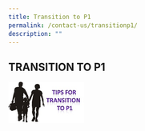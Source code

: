 ```yaml
---
title: Transition to P1
permalink: /contact-us/transitionp1/
description: ""
---
```

## TRANSITION TO P1

<p><a href="https://www.schoolbag.sg/story/transitioning-to-primary-one">
<img style="width:30%" align=left src="/images/Tips for Transition to P1.jpg">
</a></p>